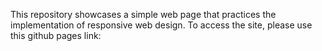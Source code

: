 This repository showcases a simple web page that practices the implementation of responsive web design. To access the site, please use this github pages link:
